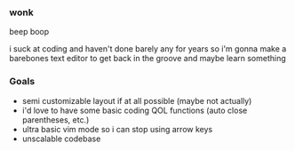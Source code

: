 ### wonk
beep boop

i suck at coding and haven't done barely any for years so i'm gonna make a barebones text editor to get back in the groove and maybe learn something

### Goals
- semi customizable layout if at all possible (maybe not actually)
- i'd love to have some basic coding QOL functions (auto close parentheses, etc.)
- ultra basic vim mode so i can stop using arrow keys
- unscalable codebase
